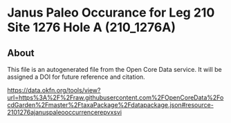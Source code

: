# Janus Paleo Occurance for Leg 210 Site 1276 Hole A (210_1276A)

## About

This file is an autogenerated file from the Open Core Data service. 
It will be assigned a DOI for future reference and citation.

https://data.okfn.org/tools/view?url=https%3A%2F%2Fraw.githubusercontent.com%2FOpenCoreData%2FocdGarden%2Fmaster%2FtaxaPackage%2Fdatapackage.json#resource-2101276ajanuspaleooccurrencerepvxsvi



